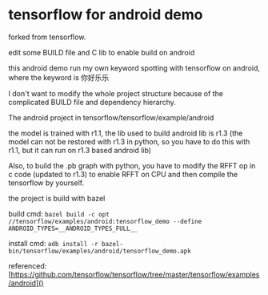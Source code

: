 # tensorflow for android demo
forked from tensorflow.

edit some BUILD file and C lib to enable build on android

this android demo run my own keyword spotting with tensorflow on android, where the keyword is 你好乐乐

I don't want to modify the whole project structure because of the complicated BUILD file and dependency hierarchy.

The android project in tensorflow/tensorflow/example/android

the model is trained with r1.1, the lib used to build android lib is r1.3 (the model can not be restored with r1.3 in python, so you have to do this with r1.1, but it can run on r1.3 based android lib)

Also, to build the .pb graph with python, you have to  modify the RFFT op in c code (updated to r1.3) to enable RFFT on CPU and then compile the tensorflow by yourself.



the project is build with bazel

build cmd:
`bazel build -c opt //tensorflow/examples/android:tensorflow_demo --define ANDROID_TYPES=__ANDROID_TYPES_FULL__`

install cmd:
`adb install -r bazel-bin/tensorflow/examples/android/tensorflow_demo.apk`

referenced: [https://github.com/tensorflow/tensorflow/tree/master/tensorflow/examples/android]()

